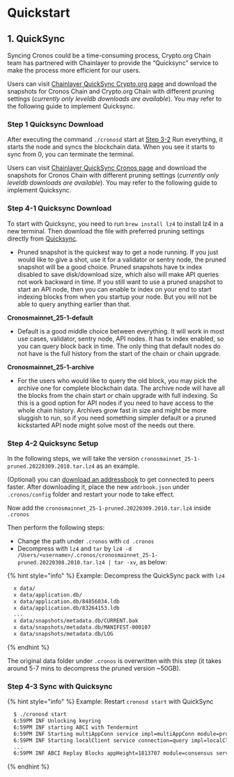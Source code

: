 # Quickstart

## 1. QuickSync

Syncing Cronos could be a time-consuming process, Crypto.org Chain team has partnered with Chainlayer to provide the “Quicksync” service to make the process more efficient for our users.

Users can visit [Chainlayer QuickSync Crypto.org page](https://quicksync.io/networks/crypto.html) and download the snapshots for Cronos Chain and Crypto.org Chain with different pruning settings (_currently only leveldb downloads are available_). You may refer to the following guide to implement Quicksync.

### Step 1 Quicksync Download

After executing the command `./cronosd` start at [Step 3-2](cronos-mainnet/#step-3-2.-run-everything) Run everything, it starts the node and syncs the blockchain data. When you see it starts to sync from 0, you can terminate the terminal.

Users can visit [Chainlayer QuickSync Cronos page](https://quicksync.io/networks/cronos.html) and download the snapshots for Cronos Chain with different pruning settings (_currently only leveldb downloads are available_). You may refer to the following guide to implement Quicksync.

### Step 4-1 Quicksync Download

To start with Quicksync, you need to run `brew install lz4` to install lz4 in a new terminal. Then download the file with preferred pruning settings directly from [Quicksync](https://quicksync.io/networks/cronos.html).

* Pruned snapshot is the quickest way to get a node running. If you just would like to give a shot, use it for a validator or sentry node, the pruned snapshot will be a good choice. Pruned snapshots have tx index disabled to save disk/download size, which also will make API queries not work backward in time. If you still want to use a pruned snapshot to start an API node, then you can enable tx index on your end to start indexing blocks from when you startup your node. But you will not be able to query anything earlier than that.

**Cronosmainnet\_25-1-default**

* Default is a good middle choice between everything. It will work in most use cases, validator, sentry node, API nodes. It has tx index enabled, so you can query block back in time. The only thing that default nodes do not have is the full history from the start of the chain or chain upgrade.

**Cronosmainnet\_25-1-archive**

* For the users who would like to query the old block, you may pick the archive one for complete blockchain data. The archive node will have all the blocks from the chain start or chain upgrade with full indexing. So this is a good option for API nodes if you need to have access to the whole chain history. Archives grow fast in size and might be more sluggish to run, so if you need something simpler default or a pruned kickstarted API node might solve most of the needs out there.

### Step 4-2 Quicksync Setup

In the following steps, we will take the version `cronosmainnet_25-1-pruned.20220309.2010.tar.lz4` as an example.

(Optional) you can [download an addressbook](https://quicksync.io/addrbook.cronos.json) to get connected to peers faster. After downloading it, place the new `addrbook.json` under `.cronos/config` folder and restart your node to take effect.

Now add the `cronosmainnet_25-1-pruned.20220309.2010.tar.lz4` inside `.cronos`

Then perform the following steps:

* Change the path under `.cronos` with `cd .cronos`
* Decompress with `lz4` and `tar` by `lz4 -d /Users/<username>/.cronos/cronosmainnet_25-1-pruned.20220308.2010.tar.lz4 | tar -xv`, as below:

{% hint style="info" %}
Example: Decompress the QuickSync pack with `lz4`

```bash
  x data/
  x data/application.db/
  x data/application.db/84856034.ldb
  x data/application.db/83264153.ldb
  ...
  x data/snapshots/metadata.db/CURRENT.bak
  x data/snapshots/metadata.db/MANIFEST-000107
  x data/snapshots/metadata.db/LOG
```
{% endhint %}

The original data folder under `.cronos` is overwritten with this step (it takes around 5-7 mins to decompress the pruned version \~50GB).

### Step 4-3 Sync with Quicksync

{% hint style="info" %}
Example: Restart `cronosd start` with QuickSync

```bash
  $ ./cronosd start
  6:59PM INF Unlocking keyring
  6:59PM INF starting ABCI with Tendermint
  6:59PM INF Starting multiAppConn service impl=multiAppConn module=proxy server=node
  6:59PM INF Starting localClient service connection=query impl=localClient module=abci-client server=node
  ...
  6:59PM INF ABCI Replay Blocks appHeight=1813707 module=consensus server=node stateHeight=1813707 storeHeight=1813707
```
{% endhint %}

